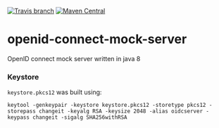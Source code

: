 [![Travis branch](https://img.shields.io/travis/Cosium/openid-connect-mock-server/master.svg)](https://travis-ci.org/Cosium/openid-connect-mock-server)
[![Maven Central](https://img.shields.io/maven-central/v/com.cosium.openid_connect/openid-connect-mock-server)](https://search.maven.org/#search%7Cgav%7C1%7Cg%3A%22com.cosium.openid_connect%22%20AND%20a%3A%22openid-connect-mock-server%22)

# openid-connect-mock-server

OpenID connect mock server written in java 8

### Keystore

`keystore.pkcs12` was built using:

```
keytool -genkeypair -keystore keystore.pkcs12 -storetype pkcs12 -storepass changeit -keyalg RSA -keysize 2048 -alias oidcserver -keypass changeit -sigalg SHA256withRSA
```